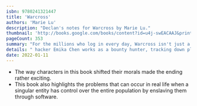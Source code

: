 ```yaml
---
isbn: 9780241321447
title: 'Warcross'
authors: 'Marie Lu'
description: "Declan's notes for Warcross by Marie Lu."
thumbnail: 'http://books.google.com/books/content?id=u4j-swEACAAJ&printsec=frontcover&img=1&zoom=5&source=gbs_api'
pageCount: 353
summary: "For the millions who log in every day, Warcross isn't just a game - it's a way of life. Struggling to make ends meet, teenage"
details: " hacker Emika Chen works as a bounty hunter, tracking down players who bet on the game illegally. When Emika hacks into Warcross, she is shocked when she gets a call from the game's creator with an irresistible offer. He needs a spy on the inside of this year's tournament in order to uncover a security problem . . . and he wants Emika for the job. In this sci-fi thriller, #1 New York Timesbestselling author Marie Lu conjures an immersive, exhilarating world where choosing who to trust may be the biggest gamble of all."
date: 2022-01-11
---
```


- The way characters in this book shifted their morals made the ending rather exciting.
- This book also highlights the problems that can occur in real life when a singular entity has control over the entire population by enslaving them through software.
